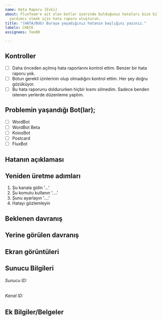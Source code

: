 ```yaml
---
name: Hata Raporu [Eski]
about: FluxTeam'e ait olan botlar üzerinde bulduğunuz hataları bize bildirerek gelişmemize
  yardımcı olmak için hata raporu oluşturun.
title: "(HATA/BUG) Buraya yaşadığınız hatanın başlığını yazınız."
labels: CHECK
assignees: Teo00

---
```


## Kontroller
- [ ] Daha önceden açılmış hata raporlarını kontrol ettim. Benzer bir hata raporu yok.  <!-- Köşeli parantezin içine 'X' yazınız -->
- [ ] Botun gerekli izinlerinin olup olmadığını kontrol ettim. Her şey doğru gözüküyor. <!-- Köşeli parantezin içine 'X' yazınız -->
- [ ] Bu hata raporunu doldururken hiçbir kısmı silmedim. Sadece benden istenen yerlerde düzenleme yaptım. <!-- Köşeli parantezin içine 'X' yazınız -->

## Problemin yaşandığı Bot(lar);
<!-- Köşeli parantezin içine 'X' yazınız -->
- [ ] WordBot
- [ ] WordBot Beta
- [ ] KoiosBot
- [ ] Postcard
- [ ] FluxBot

## Hatanın açıklaması
<!-- Hatanın öz, temiz ve detaylı bir açıklamasını yazınız. Hata ile ilgili olmayan konuları lütfen burada belirtmeyiniz. -->

## Yeniden üretme adımları
<!-- ÖRNEKTİR KENDİNİZE GÖRE DOLDURUN -->
1. Şu kanala gidin '...'
2. Şu komutu kullanın '....'
3. Şunu ayarlayın '....'
4. Hatayı gözlemleyin

## Beklenen davranış
<!-- Olması beklenen davranışın öz, temiz ve detaylı açıklaması. -->

## Yerine görülen davranış
<!-- Yerine görülen davranışın öz, temiz ve detaylı açıklaması. -->

## Ekran görüntüleri
<!-- Mümkünse, problemi detaylandırmak adına ekran görüntüleri ekleyin. Aşağıdaki örneğe bakarak ekleyebilir yada editor'de bulunan resim ekleme butonunu kullanabilirsiniz. -->
<!-- ![Örnek](/assets/github_issues.png) -->

## Sunucu Bilgileri
<!-- Yaşanan problemin yaşandığı Sunucu'ya ait temel bilgiler. -->
###### Sunucu ID:
###### Kanal ID:

## Ek Bilgiler/Belgeler
<!-- Yaşanan problem hakkında yukarıdaki bölümler dışında belirtilecek olan bilgileri lütfen buraya yazınız. Ayrıca bu kısma ekstra olarak belge yükleyebilirsiniz.  -->
